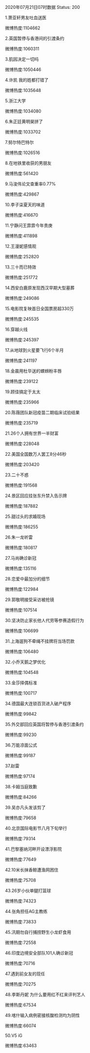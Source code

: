 2020年07月21日07时数据
Status: 200

1.萧亚轩男友吐血送医

微博热度:1104662

2.英国暂停与香港间的引渡条约

微博热度:1060311

3.肌因决定一切吗

微博热度:1050446

4.许凯 我的姓都打错了

微博热度:1035648

5.浙江大学

微博热度:1034080

6.朱正廷黄明昊拼了

微博热度:1033702

7.努尔特巴特尔

微博热度:1026516

8.在地铁里收获的男朋友

微博热度:561420

9.马浚伟论文查重率0.77%

微博热度:429867

10.李子柒夏天的味道

微博热度:416670

11.宁静问王霏霏今年贵庚

微博热度:411898

12.王漫妮感情观

微博热度:252820

13.三十而已特效

微博热度:251772

14.西安白鹿原发现西汉早期大型墓葬

微博热度:249086

15.电影院复映首日全国票房超330万

微博热度:245535

16.穿越火线

微博热度:245397

17.从地球到火星要飞行6个半月

微博热度:241197

18.金晨用杜华送的螺蛳粉丰唇

微博热度:239122

19.顾佳搞定于太太

微博热度:235966

20.陈薇团队新冠疫苗二期临床试验结果

微博热度:235719

21.26个人拥有世界一半财富

微博热度:228048

22.美国全国数万人罢工8分46秒

微博热度:203420

23.二十不惑

微博热度:191568

24.景区回应挂张东升禁入告示牌

微博热度:187882

25.甜过头的求婚现场

微博热度:186255

26.朱一龙听雷

微博热度:180817

27.马尚确诊新冠

微博热度:135116

28.恋爱中最加分的细节

微博热度:122984

29.郭敬明接受采访被抢镜

微博热度:107514

30.坚决防止家长他人代劳等参赛造假行为

微博热度:106699

31.上海遛狗不牵绳不挂牌将当场罚款

微博热度:106480

32.小乔天鹅之梦优化

微博热度:104548

33.金莎择偶标准

微博热度:100717

34.德国最大连锁百货进入破产程序

微博热度:99842

35.外交部回应英国将暂停与香港引渡条约

微博热度:99230

36.万能凉面公式

微博热度:99187

37.赵雷

微博热度:97174

38.卡姆当庭致歉

微博热度:84266

39.吴亦凡头发该剪了

微博热度:79658

40.北京国际电影节八月下旬举行

微博热度:79314

41.巴黎塞纳河畔开设漂浮影院

微博热度:77649

42.10米长抹香鲸遭渔网困住

微博热度:75708

43.26岁小伙单腿打篮球

微博热度:74323

44.张角担任AG主教练

微博热度:73833

45.汛期勿自行捕捞野生小龙虾食用

微博热度:72558

46.印度边境安全部队101人确诊新冠

微博热度:70716

47.遇到前女友的现任

微博热度:70275

48.李斯丹妮 为什么要用红不红来评判艺人

微博热度:67534

49.喀什输入病例密接核酸检测均为阴性

微博热度:66074

50.V5 iG

微博热度:63463

